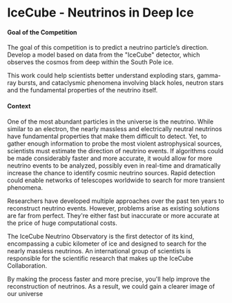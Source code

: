 # IceCube - Neutrinos in Deep Ice


#### Goal of the Competition     
The goal of this competition is to predict a neutrino particle’s direction. Develop a model based on data from the "IceCube" detector, which observes the cosmos from deep within the South Pole ice.      

This work could help scientists better understand exploding stars, gamma-ray bursts, and cataclysmic phenomena involving black holes, neutron stars and the fundamental properties of the neutrino itself.

#### Context     
One of the most abundant particles in the universe is the neutrino. While similar to an electron, the nearly massless and electrically neutral neutrinos have fundamental properties that make them difficult to detect. Yet, to gather enough information to probe the most violent astrophysical sources, scientists must estimate the direction of neutrino events. If algorithms could be made considerably faster and more accurate, it would allow for more neutrino events to be analyzed, possibly even in real-time and dramatically increase the chance to identify cosmic neutrino sources. Rapid detection could enable networks of telescopes worldwide to search for more transient phenomena.     

Researchers have developed multiple approaches over the past ten years to reconstruct neutrino events. However, problems arise as existing solutions are far from perfect. They're either fast but inaccurate or more accurate at the price of huge computational costs.     

The IceCube Neutrino Observatory is the first detector of its kind, encompassing a cubic kilometer of ice and designed to search for the nearly massless neutrinos. An international group of scientists is responsible for the scientific research that makes up the IceCube Collaboration.     

By making the process faster and more precise, you'll help improve the reconstruction of neutrinos. As a result, we could gain a clearer image of our universe
